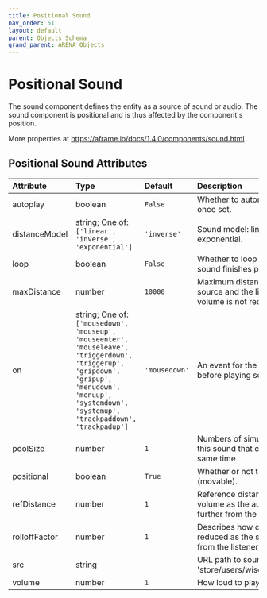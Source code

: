 ```yaml
---
title: Positional Sound
nav_order: 51
layout: default
parent: Objects Schema
grand_parent: ARENA Objects
---
```


<!--CAUTION: This file is autogenerated from https://github.com/arenaxr/arena-schemas. Changes made here may be overwritten.-->


Positional Sound
================


The sound component defines the entity as a source of sound or audio. The sound component is positional and is thus affected by the component's position. 

More properties at <a href='https://aframe.io/docs/1.4.0/components/sound.html'>https://aframe.io/docs/1.4.0/components/sound.html</a>

Positional Sound Attributes
----------------------------

|Attribute|Type|Default|Description|Required|
| :--- | :--- | :--- | :--- | :--- |
|autoplay|boolean|```False```|Whether to automatically play sound once set.|No|
|distanceModel|string; One of: ```['linear', 'inverse', 'exponential']```|```'inverse'```|Sound model: linear, inverse, or exponential.|No|
|loop|boolean|```False```|Whether to loop the sound once the sound finishes playing.|No|
|maxDistance|number|```10000```|Maximum distance between the audio source and the listener, after which the volume is not reduced any further.|No|
|on|string; One of: ```['mousedown', 'mouseup', 'mouseenter', 'mouseleave', 'triggerdown', 'triggerup', 'gripdown', 'gripup', 'menudown', 'menuup', 'systemdown', 'systemup', 'trackpaddown', 'trackpadup']```|```'mousedown'```|An event for the entity to listen to before playing sound.|No|
|poolSize|number|```1```|Numbers of simultaneous instances of this sound that can be playing at the same time|No|
|positional|boolean|```True```|Whether or not the audio is positional (movable).|No|
|refDistance|number|```1```|Reference distance for reducing volume as the audio source moves further from the listener.|No|
|rolloffFactor|number|```1```|Describes how quickly the volume is reduced as the source moves away from the listener.|No|
|src|string||URL path to sound file e.g. 'store/users/wiselab/sound/wave.mp3'|No|
|volume|number|```1```|How loud to play the sound|No|
